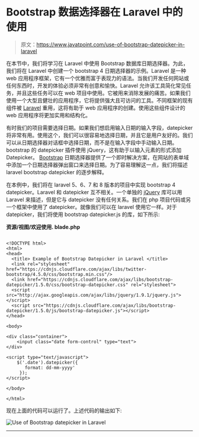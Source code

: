 # Bootstrap 数据选择器在 Laravel 中的使用

> 原文：<https://www.javatpoint.com/use-of-bootstrap-datepicker-in-laravel>

在本节中，我们将学习在 Laravel 中使用 Bootstrap 数据库日期选择器。为此，我们将在 Laravel 中创建一个 bootstrap 4 日期选择器的示例。Laravel 是一种 web 应用程序框架，它有一个优雅而富于表现力的语法。当我们开发任何网站或任何东西时，开发的体验必须非常有创意和愉快。Laravel 允许该工具简化常见任务，并且这些任务可以在 web 项目中使用。它被用来消除发展的痛苦。如果我们使用一个大型且健壮的应用程序，它将提供强大且可访问的工具。不同框架的现有组件被 [Laravel](https://www.javatpoint.com/laravel) 重用，这将有助于 web 应用程序的创建。使用这些组件设计的 web 应用程序将更加实用和结构化。

有时我们的项目需要选择日期。如果我们想启用输入日期的输入字段，datepicker 将非常有用。使用这个，我们可以很容易地选择日期，并且它是用户友好的。我们可以从日期选择器对话框中选择日期，而不是在输入字段中手动输入日期。bootstrap 的 datepicker 插件使用 jQuery，这有助于以输入元素的形式添加 Datepicker。 [Bootstrap](https://www.javatpoint.com/bootstrap-tutorial) 日期选择器提供了一个即时解决方案，在网站的表单域中添加一个日期选择器弹出窗口来选择日期。为了容易理解这一点，我们将描述 laravel bootstrap datepicker 的逐步解释。

在本例中，我们将在 laravel 5、6、7 和 8 版本的项目中实现 bootstrap 4 datepicker。Laravel 和 datepicker 互不相关。一个单独的 [jQuery](https://www.javatpoint.com/jquery-tutorial) 库可以用 Laravel 来描述，但是它与 datepicker 没有任何关系。我们在 php 项目代码或另一个框架中使用了 datepicker。就像我们可以在 laravel 使用它一样。对于 datepicker，我们将使用 bootstrap datepicker.js 的库，如下所示:

**资源/视图/欢迎使用. blade.php**

```

<!DOCTYPE html>
<html>
<head>
  <title> Example of Bootstrap Datepicker in Laravel </title>
  <link rel="stylesheet" href="https://cdnjs.cloudflare.com/ajax/libs/twitter-bootstrap/4.5.0/css/bootstrap.min.css"/>
  <link href="https://cdnjs.cloudflare.com/ajax/libs/bootstrap-datepicker/1.5.0/css/bootstrap-datepicker.css" rel="stylesheet">
  <script src="http://ajax.googleapis.com/ajax/libs/jquery/1.9.1/jquery.js"></script>
  <script src="https://cdnjs.cloudflare.com/ajax/libs/bootstrap-datepicker/1.5.0/js/bootstrap-datepicker.js"></script>
</head>

<body>

<div class="container">
    <input class="date form-control" type="text">
</div>

<script type="text/javascript">
    $('.date').datepicker({  
       format: dd-mm-yyyy'
     });  
</script> 

</body>

</html>

```

现在上面的代码可以运行了。上述代码的输出如下:

![Use of Bootstrap datepicker in Laravel](img/5db6fd912bbe34e3872c358aec2881ea.png)

* * *